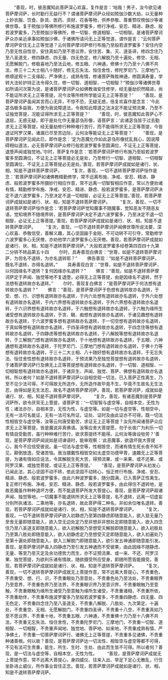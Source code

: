 <!-- { "loadSidebar": true } -->
　　“善现，时，彼恶魔知此菩萨深心欢喜，复作是言：‘咄哉！男子，汝今欲见诸菩萨摩诃萨，长时勤行无益行不？谓诸菩萨摩诃萨众经如殑伽沙数大劫，以无量种上妙衣服、饮食、卧具、医药、资财、花香等物，供养恭敬、尊重赞叹殑伽沙等诸佛世尊。复于殑伽沙等佛所修行布施波罗蜜多，修行净戒、安忍、精进、静虑、般若波罗蜜多，乃至殑伽沙等佛所，修一切智、修道相智、一切相智。是诸菩萨摩诃萨众亦亲近承事如殑伽沙佛，于诸佛所请问无上正等觉道，谓作是言：“云何菩萨摩诃萨安住无上正等觉道？云何菩萨摩诃萨修行布施乃至般若波罗蜜多？安住内空乃至无性自性空，安住真如乃至不思议界，安住苦、集、灭、道圣谛，修四念住乃至八圣道支，修四静虑、四无量、四无色定，修八解脱乃至十遍处，修空、无相、无愿解脱门，修极喜地乃至法云地，修五眼、六神通，修佛十力乃至十八佛不共法，修三十二大士相八十随好，修无忘失法、恒住舍性，修陀罗尼门、三摩地门，修顺逆观十二支缘起，严净佛土、成熟有情，修诸菩萨殊胜神通，修圆满寿量，学转大法轮护持正法令得久住，修一切智、道相智、一切相智？”殑伽沙等诸佛世尊如所请问次第为说，是诸菩萨摩诃萨众如佛教诲安住修学，经无量劫炽然精进，尚不能证所求无上正等菩提，况今汝等所修所学能证无上正等菩提？’
　　“善现，是菩萨摩诃萨虽闻其言而心无异，不惊不恐，无疑无惑，倍复欢喜作是念言：‘今此苾刍极多益我，方便为我说障道法，令我知此障道之法决定不能证预流果，乃至不证独觉菩提，况能证得所求无上正等菩提？’
　　“善现，时，彼恶魔知此菩萨心不退屈，无惑无疑，即于是处化作无量苾刍形像，语菩萨言：‘此诸苾刍皆于过去勤求无上正等菩提，经无量劫修行种种难行苦行，而不能得所求无上正等菩提，今皆退证阿罗汉果，诸漏已尽至苦边际，云何汝等能证无上正等菩提？’
　　“善现，是菩萨摩诃萨见闻此已，即作是念：‘定为恶魔化作如此苾刍形像扰乱我心，因说障碍相似道法，必无菩萨摩诃萨众修行般若波罗蜜多至圆满位，不证无上正等菩提，退堕声闻或独觉地。’尔时，菩萨复作是念：‘若菩萨摩诃萨修行布施乃至般若波罗蜜多至圆满位，不证无上正等菩提必无是处，乃至修行一切智、道相智、一切相智至圆满位，不证无上正等菩提必无是处。’善现，若菩萨摩诃萨成就如是诸行、状、相，知是不退转菩萨摩诃萨。
　　“复次，善现，一切不退转菩萨摩诃萨恒作是念：‘若菩萨摩诃萨如诸佛教精勤修学，常不远离布施、净戒、安忍、精进、静虑、般若波罗蜜多所摄妙行相应作意，常不远离一切智智相应作意，常以方便劝诸有情，精勤修学布施、净戒、安忍、精进、静虑、般若波罗蜜多，是菩萨摩诃萨决定不退六波罗蜜多，乃至决定不退一切相智，必证无上正等菩提。’善现，若菩萨摩诃萨成就如是诸行、状、相，知是不退转菩萨摩诃萨。
　　“复次，善现，一切不退转菩萨摩诃萨恒作是念：‘若菩萨摩诃萨觉知魔事不随魔事，觉知恶友不随恶友语，觉知境界不随境界转，是菩萨摩诃萨决定不退六波罗蜜多，乃至决定不退一切相智，必证无上正等菩提。’善现，若菩萨摩诃萨成就如是诸行、状、相，知是不退转菩萨摩诃萨。
　　“复次，善现，一切不退转菩萨摩诃萨闻佛世尊所说法要，深心欢喜、恭敬信受，善解义趣，其心坚固踰于金刚，不可动转不可引夺，常勤修学六波罗蜜多心无厌倦，亦劝他学六波罗蜜多心无厌倦。善现，若菩萨摩诃萨成就如是诸行、状、相，知是不退转菩萨摩诃萨。”
大般若波罗蜜多经卷第四百四十九第二分转不转品第五十四
　　尔时，具寿善现白佛言：“世尊，如是不退转菩萨摩诃萨，为但名不退转，为亦名退转耶？”
　　佛告善现：“如是不退转菩萨摩诃萨，既名不退转，亦得名退转。”
　　具寿善现白言：“世尊，如是不退转菩萨摩诃萨，以何因缘名不退转？复何因缘亦名退转？”
　　佛言：“善现，如是不退转菩萨摩诃萨定于声闻、独觉等地不复退堕，必得无上正等菩提，由是因缘名不退转，然于法想有退转故亦名退转。”
　　尔时，善现复白佛言：“是菩萨摩诃萨于何法想有退转故亦名退转？”
　　佛言：“善现，是菩萨摩诃萨于色想有退转故亦名退转，于受、想、行、识想有退转故亦名退转，于内六处想有退转故亦名退转，于外六处想有退转故亦名退转，于内六界想有退转故亦名退转，于外六界想有退转故亦名退转，于六识界想有退转故亦名退转，于六触想有退转故亦名退转，于六触为缘所生诸受想有退转故亦名退转，于贪、瞋、痴想有退转故亦名退转，于诸见趣想有退转故亦名退转，于六波罗蜜多想有退转故亦名退转，于一切空想有退转故亦名退转，于真如等想有退转故亦名退转，于四圣谛想有退转故亦名退转，于四念住等想有退转故亦名退转，于四静虑等想有退转故亦名退转，于八解脱等想有退转故亦名退转，于三解脱门想有退转故亦名退转，于十地想有退转故亦名退转，于五眼、六神通想有退转故亦名退转，于陀罗尼门、三摩地门想有退转故亦名退转，于佛十力等想有退转故亦名退转，于三十二大士相、八十随好想有退转故亦名退转，于无忘失法、恒住舍性想有退转故亦名退转，于预流果乃至独觉菩提想有退转故亦名退转，于诸菩萨摩诃萨行及佛无上正等菩提想有退转故亦名退转，于一切智、道相智、一切相智想有退转故亦名退转，于诸异生、声闻、独觉、菩萨、佛想有退转故亦名退转。所以者何？如是不退转菩萨摩诃萨以自相空观一切法，已入菩萨正性离生，乃至不见少法可得，不可得故无所造作，无所造作故毕竟不生，毕竟不生故名无生法忍，由得如是无生法忍，故名不退转菩萨摩诃萨。善现，若菩萨摩诃萨，成就如是诸行、状、相，知是不退转菩萨摩诃萨。
　　“复次，善现，有诸恶魔到是菩萨摩诃萨所，欲令厌背无上菩提，语菩萨言：‘一切智智与虚空等，自相本空，无性为性；诸法亦尔，自相本空，无性为性，与虚空等。如是一切与虚空等，性相空中，无有一法可名能证，无有一法可名所证，证处、证时及由此证亦不可得。既一切法性相皆空与虚空等，汝等云何唐受勤苦，求证无上正等菩提？汝先所闻诸菩萨众应求无上正等菩提，皆是魔说非真佛语。汝等应舍大菩提愿，勿于长夜广为利乐一切有情自受勤苦，虽行种种难行苦行，欲求菩提终不能得。云何汝等唐设劬劳？’善现，是菩萨摩诃萨闻说如是诃谏语时，能审观察：‘此恶魔事，欲退坏我大菩提心，我今不应信受彼说。虽一切法与虚空等，性相皆空，而诸有情生死长夜不知不见，颠倒放逸，受诸苦恼。我当擐戴性相皆空如太虚空功德甲胄，速趣无上正等菩提，为诸有情如应说法，令其解脱生死大苦，得预流果、或一来果、或不还果、或阿罗汉果、或独觉菩提，或证无上正等菩提。’
　　“善现，是菩萨摩诃萨从初发心已闻此法，其心坚固不动不转，依此坚固不动转心，恒正修行布施、净戒、安忍、精进、静虑、般若波罗蜜多，由此六种波罗蜜多，随分圆满，已入菩萨正性离生。复正修行布施、净戒、安忍、精进、静虑、般若波罗蜜多，由此得住不退转地，是故恶魔虽作种种退坏方便，而不能退菩萨所发大菩提心。善现，是菩萨摩诃萨超诸声闻、独觉等地，一切魔事不能退转所求无上正等菩提，名不退转，远离一切虚妄分别所执诸法、二乘地等，亦名退转，故此菩萨得二种名，非如余位唯名退转。善现，若菩萨摩诃萨成就如是诸行、状、相，知是不退转菩萨摩诃萨。
　　“复次，善现，一切不退转菩萨摩诃萨欲入初静虑乃至第四静虑即随意能入，欲入慈无量乃至舍无量即随意能入，欲入空无边处定乃至非想非非想处定即随意能入，欲入四念住乃至八圣道支即随意能入，欲入初解脱乃至想受灭解脱即随意能入，欲入初胜处乃至第八胜处即随意能入，欲入初静虑定乃至想受灭定即随意能入，欲入初遍处乃至第十遍处即随意能入，欲入三解脱门即随意能入，欲引发五神通即随意能引发。善现，是菩萨摩诃萨虽入四静虑乃至引发五神通而不受彼果，由此因缘不随静虑、无量、等至乃至灭定及余功德势力而生，亦不证预流果、或一来、不还、阿罗汉果、独觉菩提，为欲利乐诸有情故，随欲摄受所应受身，即随所愿皆能摄受。善现，若菩萨摩诃萨成就如是诸行、状、相，知是不退转菩萨摩诃萨。
　　“复次，善现，一切不退转菩萨摩诃萨成就无上菩提作意，常不远离大菩提心，不贵重色，不贵重受、想、行、识，不贵重眼处乃至意处，不贵重色处乃至法处，不贵重眼界乃至意界，不贵重色界乃至法界，不贵重眼识界乃至意识界，不贵重眼触乃至意触，不贵重眼触为缘所生诸受乃至意触为缘所生诸受，不贵重诸相，不贵重所依，不贵重助伴，不贵重布施波罗蜜多乃至般若波罗蜜多，不贵重四静虑、四无量、四无色定，不贵重四念住乃至八圣道支，不贵重八解脱、八胜处、九次第定、十遍处，不贵重空、无相、无愿解脱门，不贵重四圣谛，不贵重十八空，不贵重真如乃至不思议界，不贵重十地，不贵重五眼、六神通，不贵重佛十力乃至十八佛不共法，不贵重无忘失法、恒住舍性，不贵重陀罗尼门、三摩地门，不贵重一切智、道相智、一切相智，不贵重声闻地、独觉地、菩萨地、如来地，不贵重成熟有情、严净佛土，不贵重一切菩萨摩诃萨行、诸佛无上正等菩提，不贵重多见诸佛，不贵重种诸善根。何以故？善现，是菩萨摩诃萨达一切法性、相皆空与虚空等都不可得，不见有法可生贵重，能生、所生、生时、生处、由此而生皆不可得。所以者何？善现，是一切法与虚空等，自相本空，无性为性。
　　“善现，是菩萨摩诃萨成就无上菩提作意，常不远离大菩提心，身四威仪、往来入出、举足下足心无散乱，行住坐卧进止威仪，所作事业皆住正念。善现，若菩萨摩诃萨成就如是诸行、状、相，知是不退转菩萨摩诃萨。
